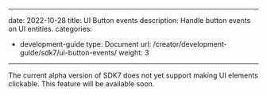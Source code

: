 
---
date: 2022-10-28
title: UI Button events
description: Handle button events on UI entities.
categories:
  - development-guide
type: Document
url: /creator/development-guide/sdk7/ui-button-events/
weight: 3
---

The current alpha version of SDK7 does not yet support making UI elements clickable. This feature will be available soon.

<!-- 
Make a UI entity clickable by giving it an `onClick` component. The `onClick` component references a function that runs every time the UI entity is clicked.


> Note: To click on a UI component, players must first unlock the cursor from the view control. They do this by pressing the _right mouse button_ and keeping it pressed, or by hitting `Esc`.

The following example shows how to create a clickable UI entity. 

```ts
ReactEcsRenderer.setUiRenderer(() => (
	<UiEntity 
		uiTransform = {{ width: 100, height: 100 }} 
		uiBackground={{ backgroundColor: Color4.Green() }}
		onClick = { ()=>{ console.log("Clicked on the UI")} } 
	/>
))
```

You can also write the function that is executed by the click outside the UI definition, and reference it by name. This helps keep the UI code more readable, and is also useful if multiple clickable UI entities need to call the same function. 

```ts
function handleClick() {
	// Do something onClick
	console.log("Clicked on the UI")
}
ReactEcsRenderer.setUiRenderer(() => (
	<UiEntity 
		uiTransform = {{ width: 100 }} 
		onClick = {{handleClick}} 
	/>
))
``` -->




<!--

TODO: children of an entity with OnClick aren't clickable too, right?

TODO: is there an euqivalent to isPointerBlocker?

> Tip: If you want to add text over a button, keep in mind that the text needs to have the `isPointerBlocker` property set to `false`, otherwise players might be clicking the text instead of the button.
 -->



